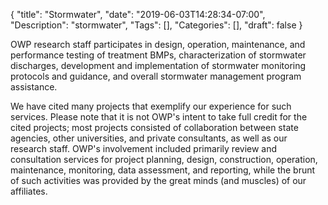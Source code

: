 {
	"title": "Stormwater",
	"date": "2019-06-03T14:28:34-07:00",
	"Description": "stormwater",
	"Tags": [],
	"Categories": [],
	"draft": false
}

OWP research staff participates in design, operation, maintenance, and performance testing of treatment BMPs, characterization of stormwater discharges, development and implementation of stormwater monitoring protocols and guidance, and overall stormwater management program assistance.

We have cited many projects that exemplify our experience for such services. Please note that it is not OWP's intent to take full credit for the cited projects; most projects consisted of collaboration between state agencies, other universities, and private consultants, as well as our research staff. OWP's involvement included primarily review and consultation services for project planning, design, construction, operation, maintenance, monitoring, data assessment, and reporting, while the brunt of such activities was provided by the great minds (and muscles) of our affiliates.